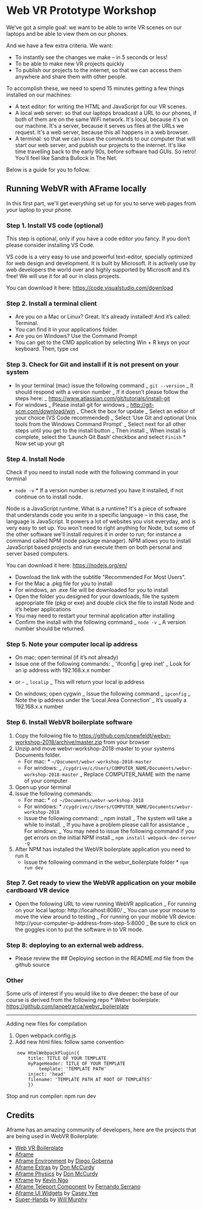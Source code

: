 # Web VR Prototype Workshop

We've got a simple goal: we want to be able to write VR scenes on our laptops and be able to view them on our phones.

And we have a few extra criteria. We want:

- To instantly see the changes we make – in 5 seconds or less!
- To be able to make new VR projects quickly
- To publish our projects to the internet, so that we can access them anywhere and share them with other people.

To accomplish these, we need to spend 15 minutes getting a few things installed on our machines:

- A text editor: for writing the HTML and JavaScript for our VR scenes.
- A local web server: so that our laptops broadcast a URL to our phones, if both of them are on the same WiFi network. It's local, because it's on our machine. It's a server, because it serves us files at the URLs we request. It's a web server, because this all happens in a web browser.
- A terminal: so that we can issue the commands to our computer that will start our web server, and publish our projects to the internet. It's like time travelling back to the early 90s, before software had GUIs. So retro! You'll feel like Sandra Bullock in The Net.

Below is a guide for you to follow.

## Running WebVR with AFrame locally

In this first part, we'll get everything set up for you to serve web pages from your laptop to your phone.

### Step 1. Install VS code (optional)

This step is optional, only if you have a code editor you fancy. If you don’t please consider installing VS Code.

VS code is a very easy to use and powerful text-editor, specially optimized for web design and development. It is built by Microsoft. It is actively use by web developers the world over and highly supported by Microsoft and it’s free! We will use it for all our in class projects.

You can download it here: https://code.visualstudio.com/download

### Step 2. Install a terminal client

- Are you on a Mac or Linux? Great. It's already installed! And it’s called: Terminal.
- You can find it in your applications folder.
- Are you on Windows? Use the Command Prompt
- You can get to the CMD application by selecting Win + R keys on your keyboard. Then, type `cmd`

### Step 3. Check for Git and install if it is not present on your system

- In your terminal (mac) issue the following command
  _ `git --version`
  _ It should respond with a version number
  _ If it doesn’t please follow the steps here:
  _ https://www.atlassian.com/git/tutorials/install-git
- For windows
  _ Please install git for windows
  _ http://git-scm.com/download/win
  _ Check the box for update
  _ Select an editor of your choice (VS Code recommended)
  _ Select ‘Use Git and optional Unix tools from the Windows Command Prompt’
  _ Select next for all other steps until you get to the install button
  _ Then install
  _ When install is complete, select the ‘Launch Git Bash’ checkbox and select `Finish` \* Now set up your git

### Step 4. Install Node

Check if you need to install node with the following command in your terminal

- `node -v` \* If a version number is returned you have it installed, if not continue on to install node.

Node is a JavaScript runtime. What is a runtime? It's a piece of software that understands code you write in a specific language – in this case, the language is JavaScript. It powers a lot of websites you visit everyday, and is very easy to set up. You won't need to right anything for Node, but some of the other software we'll install requires it in order to run; for instance a command called NPM (node package manager). NPM allows you to install JavaScript based projects and run execute them on both personal and server based computers.

You can download it here: https://nodejs.org/en/

- Download the link with the subtitle "Recommended For Most Users".
- For the Mac a .pkg file for you to install
- For windows, an .exe file will be downloaded for you to install
- Open the folder you designed for your downloads, file the system appropriate file (pkg or exe) and double click the file to install Node and it’s helper applications
- You may need to restart your terminal application after installing
- Confirm the install with the following command
  _ `node -v`
  _ A version number should be returned.

### Step 5. Note your computer local ip address

- On mac; open terminal (if it’s not already)
- Issue one of the following commands:
  _ 'ifconfig | grep inet'
  _ Look for an ip address with 192.168.x.x number

* or -
  _ `localip`
  _ This will return your local ip address

- On windows; open cygwin
  _ Issue the following command
  _ `ipconfig`
  _ Note the ip address under the ‘Local Area Connection’
  _ It’s usually a 192.168.x.x number

### Step 6. Install WebVR boilerplate software

1.  Copy the following file to https://github.com/cnewfeldt/webvr-workshop-2018/archive/master.zip from your browser
2.  Unzip and move webvr-workshop-2018-master to your systems Documents folder.
    - For mac: \* `~/Document/webvr-workshop-2018-master`
    - For windows:
      _ `/cygdrive/c/Users/COMPUTER_NAME/Documents/webvr-workshop-2018-master`
      _ Replace COMPUTER_NAME with the name of your computer
3.  Open up your terminal
4.  Issue the following commands:
    - For mac: \* `cd ~/Documents/webvr-workshop-2018`
    - For windows: \* `/cygdrive/c/Users/COMPUTER_NAME/Documents/webvr-workshop-2018`
    - Issue the following command:
      _ npm install
      _ The system will take a while to install.
      _ If you have a problem please call for assistance
      _ For windows:
      _ You may need to issue the following command if you get errors on the initial NPM install
      _ `npm install webpack-dev-server -g`
5.  After NPM has installed the WebVR boilerplate application you need to run it.
    - Issue the following command in the webvr_boilerplate folder \* `npm run dev`

### Step 7. Get ready to view the WebVR application on your mobile cardboard VR device

- Open the following URL to view running WebVR application
  _ For running on your local laptop: http://localhost:8080/
  _ You can use your mouse to move the view around to testing
  _ For running on your mobile VR device: http://your-computer-ip-address-from-step-5:8000
  _ Be sure to click on the goggles icon to put the software in to VR mode.

### Step 8: deploying to an external web address.

- Please review the ## Deploying section in the README.md file from the github source

### Other

Some urls of interest if you would like to dive deeper; the base of our course is derived from the following repo \* Webvr boilerplate: https://github.com/ianpetrarca/webvr_boilerplate

---

Adding new files for compilation

1.  Open webpack.config.js
2.  Add new html files: follow same convention

```
	new HtmlWebpackPlugin({
      	title: TITLE OF YOUR TEMPLATE
      	myPageHeader: TITLE OF YOUR TEMPLATE
    		template: 'TEMPLATE PATH'
      	inject: 'head'
      	filename: 'TEMPLATE PATH AT ROOT OF TEMPLATES'
    	})
```

Stop and run compiler: npm run dev

## Credits

Aframe has an amazing community of developers, here are the projects that are being used in WebVR Boilerplate:

- [Web VR Boilerplate](https://github.com/ianpetrarca/webvr_boilerplate)
- [Aframe](https://github.com/aframevr/aframe)
- [Aframe Environment](https://github.com/feiss/aframe-environment-component) by [Diego Goberna](http://feiss.be/)
- [Aframe Extras](https://github.com/donmccurdy/aframe-extras) by [Don McCurdy](https://www.donmccurdy.com/)
- [Aframe Physics](https://github.com/donmccurdy/aframe-physics-system) by [Don McCurdy](https://www.donmccurdy.com/)
- [Kframe](https://github.com/ngokevin/kframe/) by [Kevin Ngo](http://ngokevin.com/)
- [Aframe Teleport Component](https://github.com/fernandojsg/aframe-teleport-controls) by [Fernando Serrano](http://fernandojsg.com/blog/)
- [Aframe UI Widgets](https://github.com/caseyyee/aframe-ui-widgets) by [Casey Yee](https://twitter.com/whoyee?lang=en)
- [Super-Hands](https://github.com/wmurphyrd/aframe-super-hands-component) by [Will Murphy](https://social.coop/@datatitian)

